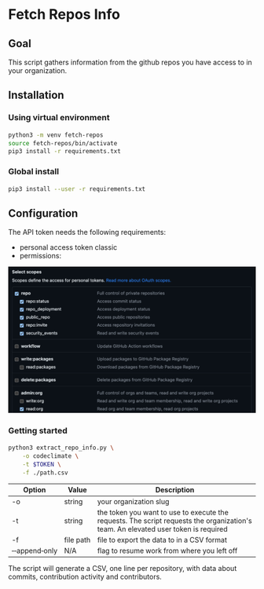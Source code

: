 # Fetch Repos Info
## Goal
This script gathers information from the github repos you have access to in your organization.
## Installation
### Using virtual environment
```bash
python3 -m venv fetch-repos
source fetch-repos/bin/activate
pip3 install -r requirements.txt
```
### Global install
```bash
pip3 install --user -r requirements.txt
```
## Configuration
The API token needs the following requirements:
- personal access token classic
- permissions:

![image info](./access_token_permissioning.png)

### Getting started
```bash
python3 extract_repo_info.py \
    -o codeclimate \
    -t $TOKEN \
    -f ./path.csv 
```

| Option                          | Value          | Description                                                                                                                        |
|---------------------------------|----------------|------------------------------------------------------------------------------------------------------------------------------------|
| -o                              | string         | your organization slug                                                                                                             |
| -t                              | string         | the token you want to use to execute the requests. The script requests the organization's team. An elevated user token is required |
| -f                              | file&nbsp;path | file to export the data to in a CSV format                                                                                         |
| &#8209;&#8209;append&#8209;only | N/A            | flag to resume work from where you left off                                                                                        | 

The script will generate a CSV, one line per repository, with data about commits, contribution activity and contributors.